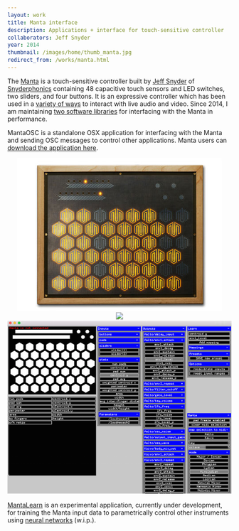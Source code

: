 ```yaml
---
layout: work
title: Manta interface
description: Applications + interface for touch-sensitive controller
collaborators: Jeff Snyder
year: 2014
thumbnail: /images/home/thumb_manta.jpg
redirect_from: /works/manta.html
---
```


The [Manta](http://www.snyderphonics.com/products.htm) is a touch-sensitive controller built by [Jeff Snyder](http://www.scattershot.org) of [Snyderphonics](http://www.snyderphonics.com) containing 48 capacitive touch sensors and LED switches, two sliders, and four buttons. It is an expressive controller which has been used in a [variety of ways](https://www.youtube.com/results?search_query=manta+snyderphonics) to interact with live audio and video. Since 2014, I am maintaining [two software libraries](https://github.com/genekogan/Manta) for interfacing with the Manta in performance.
	
MantaOSC is a standalone OSX application for interfacing with the Manta and sending OSC messages to control other applications. Manta users can [download the application here](https://github.com/genekogan/Manta/releases).

<center>
	<img src="/images/manta/manta1.jpg">
</center>

<center>
	<img src="https://github.com/genekogan/Manta/tree/master/MantaAudioUnit">
</center>

<center>
	<img src="/images/manta/manta_audiounit.png">
</center>

[MantaLearn](https://github.com/genekogan/Manta/tree/master/MantaLearn) is an experimental application, currently under development, for training the Manta input data to parametrically control other instruments using [neural networks](https://www.nips4creativity.com://genekogan.com/works/ofxLearn.html) (w.i.p.). 
